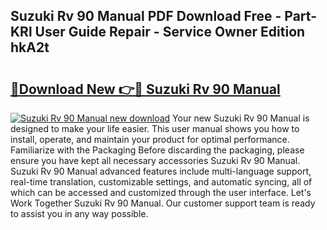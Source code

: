 ## Suzuki Rv 90 Manual PDF Download Free - Part-KRl User Guide Repair - Service Owner Edition hkA2t

# <h2><a href="http://bc57640.oget.top/?id=Suzuki+Rv+90+Manual">🔗Download New 👉🔴 Suzuki Rv 90 Manual</a></h2>

[![Suzuki Rv 90 Manual new download](https://i.imgur.com/5g1atiW.png)](http://bc57640.oget.top/?id=Suzuki+Rv+90+Manual)
Your new Suzuki Rv 90 Manual is designed to make your life easier. This user manual shows you how to install, operate, and maintain your product for optimal performance. Familiarize with the Packaging Before discarding the packaging, please ensure you have kept all necessary accessories Suzuki Rv 90 Manual. Suzuki Rv 90 Manual advanced features include multi-language support, real-time translation, customizable settings, and automatic syncing, all of which can be accessed and customized through the user interface. Let's Work Together Suzuki Rv 90 Manual. Our customer support team is ready to assist you in any way possible.
